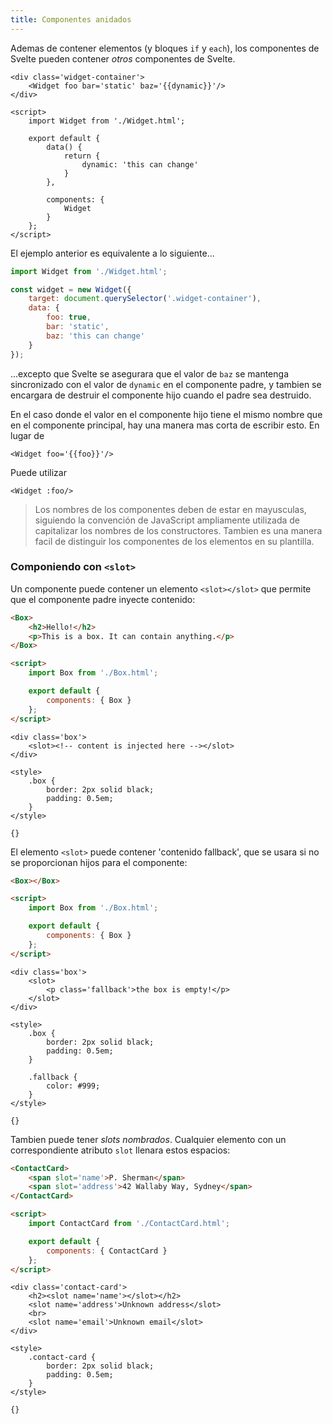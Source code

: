 ```yaml
---
title: Componentes anidados
---
```


Ademas de contener elementos (y bloques `if` y `each`), los componentes de Svelte pueden contener *otros* componentes de Svelte.

```html-no-repl
<div class='widget-container'>
	<Widget foo bar='static' baz='{{dynamic}}'/>
</div>

<script>
	import Widget from './Widget.html';

	export default {
		data() {
			return {
				dynamic: 'this can change'
			}
		},

		components: {
			Widget
		}
	};
</script>
```

El ejemplo anterior es equivalente a lo siguiente...

```js
import Widget from './Widget.html';

const widget = new Widget({
	target: document.querySelector('.widget-container'),
	data: {
		foo: true,
		bar: 'static',
		baz: 'this can change'
	}
});
```

...excepto que Svelte se asegurara que el valor de `baz` se mantenga sincronizado con el valor de `dynamic` en el componente padre, y tambien se encargara de destruir el componente hijo cuando el padre sea destruido.

En el caso donde el valor en el componente hijo tiene el mismo nombre que en el componente principal, hay una manera mas corta de escribir esto. En lugar de

```html-no-repl
<Widget foo='{{foo}}'/>
```

Puede utilizar

```html-no-repl
<Widget :foo/>
```

> Los nombres de los componentes deben de estar en mayusculas, siguiendo la convención de JavaScript ampliamente utilizada de capitalizar los nombres de los constructores. Tambien es una manera facil de distinguir los componentes de los elementos en su plantilla.

### Componiendo con `<slot>`

Un componente puede contener un elemento `<slot></slot>` que permite que el componente padre inyecte contenido:

```html
<Box>
	<h2>Hello!</h2>
	<p>This is a box. It can contain anything.</p>
</Box>

<script>
	import Box from './Box.html';

	export default {
		components: { Box }
	};
</script>
```

```html-nested-Box
<div class='box'>
	<slot><!-- content is injected here --></slot>
</div>

<style>
	.box {
		border: 2px solid black;
		padding: 0.5em;
	}
</style>
```

```hidden-data
{}
```

El elemento `<slot>` puede contener 'contenido fallback', que se usara si no se proporcionan hijos para el componente:

```html
<Box></Box>

<script>
	import Box from './Box.html';

	export default {
		components: { Box }
	};
</script>
```

```html-nested-Box
<div class='box'>
	<slot>
		<p class='fallback'>the box is empty!</p>
	</slot>
</div>

<style>
	.box {
		border: 2px solid black;
		padding: 0.5em;
	}

	.fallback {
		color: #999;
	}
</style>
```

```hidden-data
{}
```

Tambien puede tener *slots nombrados*. Cualquier elemento con un correspondiente atributo `slot` llenara estos espacios:

```html
<ContactCard>
	<span slot='name'>P. Sherman</span>
	<span slot='address'>42 Wallaby Way, Sydney</span>
</ContactCard>

<script>
	import ContactCard from './ContactCard.html';

	export default {
		components: { ContactCard }
	};
</script>
```

```html-nested-ContactCard
<div class='contact-card'>
	<h2><slot name='name'></slot></h2>
	<slot name='address'>Unknown address</slot>
	<br>
	<slot name='email'>Unknown email</slot>
</div>

<style>
	.contact-card {
		border: 2px solid black;
		padding: 0.5em;
	}
</style>
```

```hidden-data
{}
```
